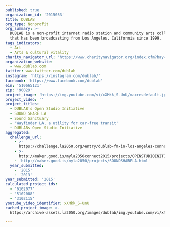 ```yaml
---
published: true
organization_id: '2015053'
title: DUBLAB
org_type: Nonprofit
org_summary: >-
  DUBLAB is a non-profit internet radio station and community arts collective
  that has been broadcasting from Los Angeles, California since 1999.
tags_indicators:
  - Art
  - Arts & cultural vitality
charity_navigator_url: 'https://www.charitynavigator.org/index.cfm?bay=search.profile&ein=510665121'
organization_website:
  - www.dublab.com
twitter: www.twitter.com/dublab
instagram: 'https://instagram.com/dublab/'
facebook: 'https://www.facebook.com/dublab'
ein: '510665121'
zip: '90029'
project_image: 'https://img.youtube.com/vi/xXMkk_S-UnU/maxresdefault.jpg'
project_video: ''
project_titles:
  - DUBLAB's Open Studio Initiative
  - SOUND SHARE LA
  - Sound Sanctuary
  - 'Wayfinder LA, a utility for car-free transit'
  - DUBLABs Open Studio Initiative
aggregated:
  challenge_url:
    - >-
      https://challenge.la2050.org/entry/dublab-fm-in-los-angeles-connecting-la-residents-through-freeform-radio
    - >-
      http://maker.good.is/myla2050connect2015/projects/OPENSTUDIOINITIATIVE.html
    - 'http://maker.good.is/myla2050/projects/SOUNDSHARELA.html'
  year_submitted:
    - '2015'
    - '2013'
year_submitted: '2015'
calculated_project_ids:
  - '6102077'
  - '5102088'
  - '3102115'
youtube_video_identifier: xXMkk_S-UnU
cached_project_image: >-
  https://archive-assets.la2050.org/images/dublab/img.youtube.com/vi/xXMkk_S-UnU/maxresdefault.jpg

---
```

